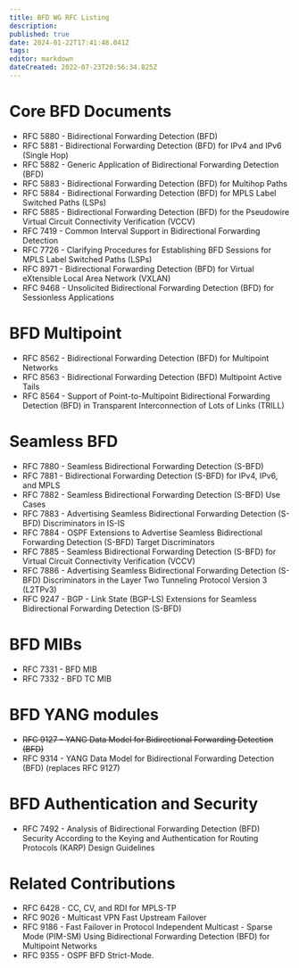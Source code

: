 ```yaml
---
title: BFD WG RFC Listing
description: 
published: true
date: 2024-01-22T17:41:48.041Z
tags: 
editor: markdown
dateCreated: 2022-07-23T20:56:34.825Z
---
```


# Core BFD Documents

* RFC 5880 - Bidirectional Forwarding Detection (BFD)
* RFC 5881 - Bidirectional Forwarding Detection (BFD) for IPv4 and IPv6 (Single Hop)
* RFC 5882 - Generic Application of Bidirectional Forwarding Detection (BFD)
* RFC 5883 - Bidirectional Forwarding Detection (BFD) for Multihop Paths
* RFC 5884 - Bidirectional Forwarding Detection (BFD) for MPLS Label Switched Paths (LSPs)
* RFC 5885 - Bidirectional Forwarding Detection (BFD) for the Pseudowire Virtual Circuit Connectivity Verification (VCCV)
* RFC 7419 - Common Interval Support in Bidirectional Forwarding Detection
* RFC 7726 - Clarifying Procedures for Establishing BFD Sessions for MPLS Label Switched Paths (LSPs)
* RFC 8971 - Bidirectional Forwarding Detection (BFD) for Virtual eXtensible Local Area Network (VXLAN)
* RFC 9468 -  Unsolicited Bidirectional Forwarding Detection (BFD) for Sessionless Applications

# BFD Multipoint

* RFC 8562 - Bidirectional Forwarding Detection (BFD) for Multipoint Networks
* RFC 8563 - Bidirectional Forwarding Detection (BFD) Multipoint Active Tails
* RFC 8564 - Support of Point-to-Multipoint Bidirectional Forwarding Detection (BFD) in Transparent Interconnection of Lots of Links (TRILL)

# Seamless BFD

* RFC 7880 - Seamless Bidirectional Forwarding Detection (S-BFD)
* RFC 7881 - Bidirectional Forwarding Detection (S-BFD) for IPv4, IPv6, and MPLS
* RFC 7882 - Seamless Bidirectional Forwarding Detection (S-BFD) Use Cases
* RFC 7883 - Advertising Seamless Bidirectional Forwarding Detection (S-BFD) Discriminators in IS-IS
* RFC 7884 - OSPF Extensions to Advertise Seamless Bidirectional Forwarding Detection (S-BFD) Target Discriminators
* RFC 7885 - Seamless Bidirectional Forwarding Detection (S-BFD) for Virtual Circuit Connectivity Verification (VCCV)
* RFC 7886 - Advertising Seamless Bidirectional Forwarding Detection (S-BFD) Discriminators in the Layer Two Tunneling Protocol Version 3 (L2TPv3)
* RFC 9247 -  BGP - Link State (BGP-LS) Extensions for Seamless Bidirectional Forwarding Detection (S-BFD)

# BFD MIBs

* RFC 7331 - BFD MIB
* RFC 7332 - BFD TC MIB

# BFD YANG modules

* ~~RFC 9127 - YANG Data Model for Bidirectional Forwarding Detection (BFD)~~
* RFC 9314 - YANG Data Model for Bidirectional Forwarding Detection (BFD) (replaces RFC 9127)

# BFD Authentication and Security

* RFC 7492 - Analysis of Bidirectional Forwarding Detection (BFD) Security According to the Keying and Authentication for Routing Protocols (KARP) Design Guidelines

# Related Contributions

* RFC 6428 - CC, CV, and RDI for MPLS-TP
* RFC 9026 - Multicast VPN Fast Upstream Failover
* RFC 9186 - Fast Failover in Protocol Independent Multicast - Sparse Mode (PIM-SM) Using Bidirectional Forwarding Detection (BFD) for Multipoint Networks
* RFC 9355 - OSPF BFD Strict-Mode.


